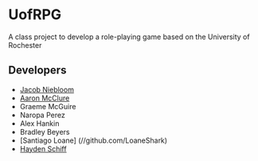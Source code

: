 # UofRPG

A class project to develop a role-playing game based on the University of Rochester

## Developers

* [Jacob Niebloom](//github.com/niebloomj)
* [Aaron McClure](//github.com/AaronMcClure)
* Graeme McGuire
* Naropa Perez
* Alex Hankin
* Bradley Beyers
* [Santiago Loane] (//github.com/LoaneShark)
* [Hayden Schiff](//github.com/oxguy3)
